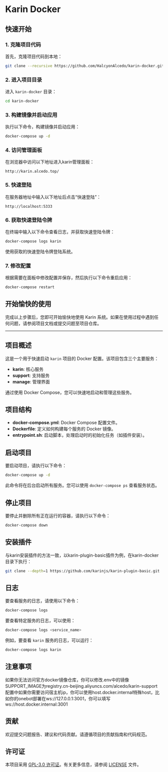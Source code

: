 
# Karin Docker

## 快速开始

### 1. 克隆项目代码

首先，克隆项目代码到本地：

```bash
git clone --recursive https://github.com/HalcyonAlcedo/karin-docker.git
```

### 2. 进入项目目录

进入 `karin-docker` 目录：

```bash
cd karin-docker
```

### 3. 构建镜像并启动应用

执行以下命令，构建镜像并启动应用：

```bash
docker-compose up -d
```

### 4. 访问管理面板

在浏览器中访问以下地址进入karin管理面板：

```
http://karin.alcedo.top/
```

### 5. 快速登陆

在服务器地址中输入以下地址后点击“快速登陆”：

```
http://localhost:5333
```

### 6. 获取快速登陆令牌

在终端中输入以下命令查看日志，并获取快速登陆令牌：

```bash
docker-compose logs karin
```

使用获取的快速登陆令牌登陆系统。

### 7. 修改配置

根据需要在面板中修改配置并保存，然后执行以下命令重启应用：

```bash
docker-compose restart
```

## 开始愉快的使用

完成以上步骤后，您即可开始愉快地使用 Karin 系统。如果在使用过程中遇到任何问题，请参阅项目文档或提交问题至项目仓库。

---

## 项目概述

这是一个用于快速启动 `karin` 项目的 Docker 配置。该项目包含三个主要服务：

- **karin**: 核心服务
- **support**: 支持服务
- **manage**: 管理界面

通过使用 Docker Compose，您可以快速地启动和管理这些服务。

## 项目结构

- **docker-compose.yml**: Docker Compose 配置文件。
- **Dockerfile**: 定义如何构建每个服务的 Docker 镜像。
- **entrypoint.sh**: 启动脚本，处理启动时的初始化任务（如插件安装）。

## 启动项目

要启动项目，请执行以下命令：

```bash
docker-compose up -d
```

此命令将在后台启动所有服务。您可以使用 `docker-compose ps` 查看服务状态。


## 停止项目

要停止并删除所有正在运行的容器，请执行以下命令：

```bash
docker-compose down
```

## 安装插件

与karin安装插件的方法一致，以karin-plugin-basic插件为例，在karin-docker目录下执行：

```bash
git clone --depth=1 https://github.com/karinjs/karin-plugin-basic.git ./plugins/karin-plugin-basic
```

## 日志

要查看服务的日志，请使用以下命令：

```bash
docker-compose logs
```

要查看特定服务的日志，可以使用：

```bash
docker-compose logs <service_name>
```

例如，要查看 `karin` 服务的日志，可以运行：

```bash
docker-compose logs karin
```

## 注意事项

如果你无法访问官方docker镜像仓库，你可以修改.env中的镜像SUPPORT_IMAGE为registry.cn-beijing.aliyuncs.com/alcedo/karin-support
配置中如果你需要访问宿主机ip，你可以使用host.docker.internal特殊host，比如你的onebot部署在ws://127.0.0.1:3001，你可以填写ws://host.docker.internal:3001

## 贡献

欢迎提交问题报告、建议和代码贡献。请遵循项目的贡献指南和代码规范。

## 许可证

本项目采用 [GPL-3.0 许可证](LICENSE)。有关更多信息，请参阅 [LICENSE](LICENSE) 文件。
